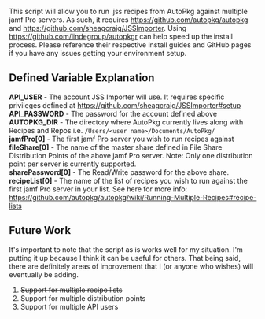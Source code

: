 This script will allow you to run .jss recipes from AutoPkg against multiple jamf Pro servers. As such, it requires https://github.com/autopkg/autopkg and https://github.com/sheagcraig/JSSImporter. Using https://github.com/lindegroup/autopkgr can help speed up the install process. Please reference their respective install guides and GitHub pages if you have any issues getting your environment setup.

## Defined Variable Explanation

**API_USER** - The account JSS Importer will use. It requires specific privileges defined at https://github.com/sheagcraig/JSSImporter#setup
<br>
**API_PASSWORD** - The password for the account defined above
<br>
**AUTOPKG_DIR** - The directory where AutoPkg currently lives along with Recipes and Repos i.e. `/Users/<user name>/Documents/AutoPkg/`
<br>
**jamfPro[0]** - The first jamf Pro server you wish to run recipes against
<br>
**fileShare[0]** - The name of the master share defined in File Share Distribution Points of the above jamf Pro server. Note: Only one distribution point per server is currently supported.
<br>
**sharePassword[0]** - The Read/Write password for the above share.
<br>
**recipeList[0]** - The name of the list of recipes you wish to run against the first jamf Pro server in your list.  See here for more info: https://github.com/autopkg/autopkg/wiki/Running-Multiple-Recipes#recipe-lists

## Future Work            
It's important to note that the script as is works well for my situation. I'm putting it up because I think it can be useful for others. That being said, there are definitely areas of improvement that I (or anyone who wishes) will eventually be adding.

1. ~~Support for multiple recipe lists~~
2. Support for multiple distribution points
3. Support for multiple API users
